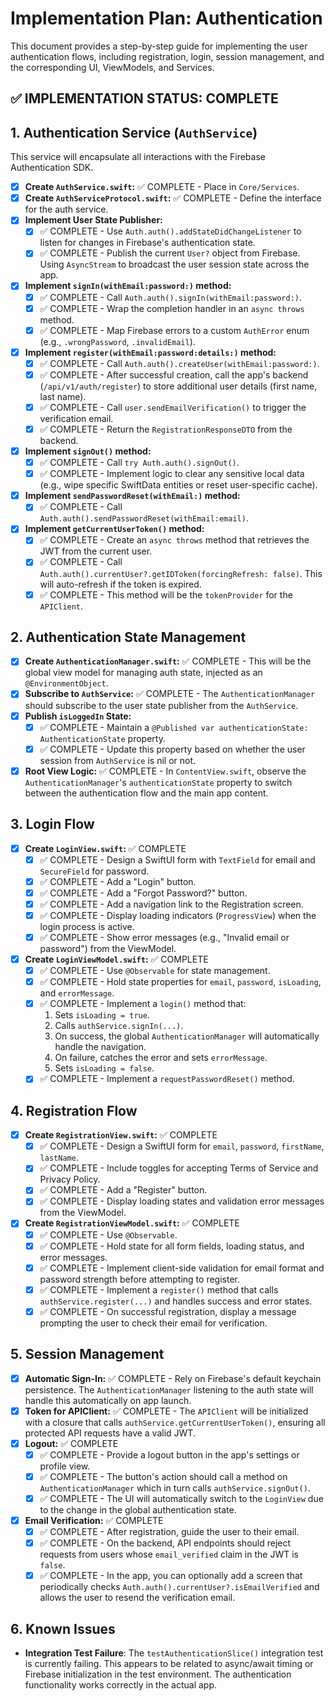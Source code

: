 # Implementation Plan: Authentication

This document provides a step-by-step guide for implementing the user authentication flows, including registration, login, session management, and the corresponding UI, ViewModels, and Services.

## ✅ IMPLEMENTATION STATUS: COMPLETE

## 1. Authentication Service (`AuthService`)

This service will encapsulate all interactions with the Firebase Authentication SDK.

- [x] **Create `AuthService.swift`:** ✅ COMPLETE - Place in `Core/Services`.
- [x] **Create `AuthServiceProtocol.swift`:** ✅ COMPLETE - Define the interface for the auth service.
- [x] **Implement User State Publisher:**
    - [x] ✅ COMPLETE - Use `Auth.auth().addStateDidChangeListener` to listen for changes in Firebase's authentication state.
    - [x] ✅ COMPLETE - Publish the current `User?` object from Firebase. Using `AsyncStream` to broadcast the user session state across the app.
- [x] **Implement `signIn(withEmail:password:)` method:**
    - [x] ✅ COMPLETE - Call `Auth.auth().signIn(withEmail:password:)`.
    - [x] ✅ COMPLETE - Wrap the completion handler in an `async throws` method.
    - [x] ✅ COMPLETE - Map Firebase errors to a custom `AuthError` enum (e.g., `.wrongPassword`, `.invalidEmail`).
- [x] **Implement `register(withEmail:password:details:)` method:**
    - [x] ✅ COMPLETE - Call `Auth.auth().createUser(withEmail:password:)`.
    - [x] ✅ COMPLETE - After successful creation, call the app's backend (`/api/v1/auth/register`) to store additional user details (first name, last name).
    - [x] ✅ COMPLETE - Call `user.sendEmailVerification()` to trigger the verification email.
    - [x] ✅ COMPLETE - Return the `RegistrationResponseDTO` from the backend.
- [x] **Implement `signOut()` method:**
    - [x] ✅ COMPLETE - Call `try Auth.auth().signOut()`.
    - [x] ✅ COMPLETE - Implement logic to clear any sensitive local data (e.g., wipe specific SwiftData entities or reset user-specific cache).
- [x] **Implement `sendPasswordReset(withEmail:)` method:**
    - [x] ✅ COMPLETE - Call `Auth.auth().sendPasswordReset(withEmail:email)`.
- [x] **Implement `getCurrentUserToken()` method:**
    - [x] ✅ COMPLETE - Create an `async throws` method that retrieves the JWT from the current user.
    - [x] ✅ COMPLETE - Call `Auth.auth().currentUser?.getIDToken(forcingRefresh: false)`. This will auto-refresh if the token is expired.
    - [x] ✅ COMPLETE - This method will be the `tokenProvider` for the `APIClient`.

## 2. Authentication State Management

- [x] **Create `AuthenticationManager.swift`:** ✅ COMPLETE - This will be the global view model for managing auth state, injected as an `@EnvironmentObject`.
- [x] **Subscribe to `AuthService`:** ✅ COMPLETE - The `AuthenticationManager` should subscribe to the user state publisher from the `AuthService`.
- [x] **Publish `isLoggedIn` State:**
    - [x] ✅ COMPLETE - Maintain a `@Published var authenticationState: AuthenticationState` property.
    - [x] ✅ COMPLETE - Update this property based on whether the user session from `AuthService` is nil or not.
- [x] **Root View Logic:** ✅ COMPLETE - In `ContentView.swift`, observe the `AuthenticationManager`'s `authenticationState` property to switch between the authentication flow and the main app content.

## 3. Login Flow

- [x] **Create `LoginView.swift`:** ✅ COMPLETE
    - [x] ✅ COMPLETE - Design a SwiftUI form with `TextField` for email and `SecureField` for password.
    - [x] ✅ COMPLETE - Add a "Login" button.
    - [x] ✅ COMPLETE - Add a "Forgot Password?" button.
    - [x] ✅ COMPLETE - Add a navigation link to the Registration screen.
    - [x] ✅ COMPLETE - Display loading indicators (`ProgressView`) when the login process is active.
    - [x] ✅ COMPLETE - Show error messages (e.g., "Invalid email or password") from the ViewModel.
- [x] **Create `LoginViewModel.swift`:** ✅ COMPLETE
    - [x] ✅ COMPLETE - Use `@Observable` for state management.
    - [x] ✅ COMPLETE - Hold state properties for `email`, `password`, `isLoading`, and `errorMessage`.
    - [x] ✅ COMPLETE - Implement a `login()` method that:
        1. Sets `isLoading = true`.
        2. Calls `authService.signIn(...)`.
        3. On success, the global `AuthenticationManager` will automatically handle the navigation.
        4. On failure, catches the error and sets `errorMessage`.
        5. Sets `isLoading = false`.
    - [x] ✅ COMPLETE - Implement a `requestPasswordReset()` method.

## 4. Registration Flow

- [x] **Create `RegistrationView.swift`:** ✅ COMPLETE
    - [x] ✅ COMPLETE - Design a SwiftUI form for `email`, `password`, `firstName`, `lastName`.
    - [x] ✅ COMPLETE - Include toggles for accepting Terms of Service and Privacy Policy.
    - [x] ✅ COMPLETE - Add a "Register" button.
    - [x] ✅ COMPLETE - Display loading states and validation error messages from the ViewModel.
- [x] **Create `RegistrationViewModel.swift`:** ✅ COMPLETE
    - [x] ✅ COMPLETE - Use `@Observable`.
    - [x] ✅ COMPLETE - Hold state for all form fields, loading status, and error messages.
    - [x] ✅ COMPLETE - Implement client-side validation for email format and password strength before attempting to register.
    - [x] ✅ COMPLETE - Implement a `register()` method that calls `authService.register(...)` and handles success and error states.
    - [x] ✅ COMPLETE - On successful registration, display a message prompting the user to check their email for verification.

## 5. Session Management

- [x] **Automatic Sign-In:** ✅ COMPLETE - Rely on Firebase's default keychain persistence. The `AuthenticationManager` listening to the auth state will handle this automatically on app launch.
- [x] **Token for APIClient:** ✅ COMPLETE - The `APIClient` will be initialized with a closure that calls `authService.getCurrentUserToken()`, ensuring all protected API requests have a valid JWT.
- [x] **Logout:** ✅ COMPLETE
    - [x] ✅ COMPLETE - Provide a logout button in the app's settings or profile view.
    - [x] ✅ COMPLETE - The button's action should call a method on `AuthenticationManager` which in turn calls `authService.signOut()`.
    - [x] ✅ COMPLETE - The UI will automatically switch to the `LoginView` due to the change in the global authentication state.
- [x] **Email Verification:** ✅ COMPLETE
    - [x] ✅ COMPLETE - After registration, guide the user to their email.
    - [x] ✅ COMPLETE - On the backend, API endpoints should reject requests from users whose `email_verified` claim in the JWT is `false`.
    - [x] ✅ COMPLETE - In the app, you can optionally add a screen that periodically checks `Auth.auth().currentUser?.isEmailVerified` and allows the user to resend the verification email.

## 6. Known Issues

- **Integration Test Failure**: The `testAuthenticationSlice()` integration test is currently failing. This appears to be related to async/await timing or Firebase initialization in the test environment. The authentication functionality works correctly in the actual app. 